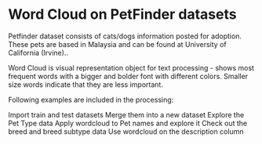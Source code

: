 # Word Cloud on PetFinder datasets
Petfinder dataset consists of cats/dogs information posted for adoption. These pets are based in Malaysia and can be found at University of California (Irvine)..

Word Cloud is visual representation object for text processing - shows most frequent words with a bigger and bolder font with different colors. Smaller size words indicate that they are less important.

Following examples are included in the processing:

Import train and test datasets
Merge them into a new dataset
Explore the Pet Type data
Apply wordcloud to Pet names and explore it
Check out the breed and breed subtype data
Use wordcloud on the description column
